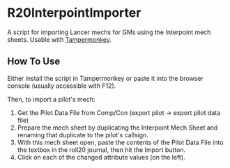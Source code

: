 # R20InterpointImporter

A script for importing Lancer mechs for GMs using the Interpoint mech sheets.
Usable with [Tampermonkey](https://www.tampermonkey.net/).

## How To Use

Either install the script in Tampermonkey or paste it into the browser console (usually accessible with F12).

Then, to import a pilot's mech:

1. Get the Pilot Data File from Comp/Con (export pilot -> export pilot data file)
2. Prepare the mech sheet by duplicating the Interpoint Mech Sheet and renaming that duplicate to the pilot's callsign.
3. With this mech sheet open, paste the contents of the Pilot Data File into the textbox in the roll20 journal, then hit the Import button.
4. Click on each of the changed attribute values (on the left).
